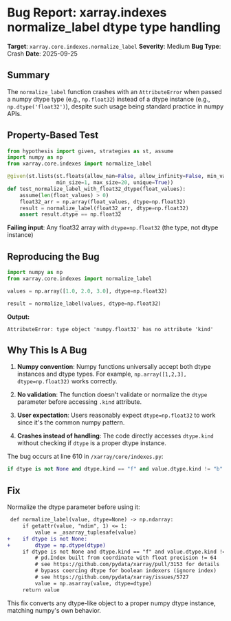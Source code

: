 # Bug Report: xarray.indexes normalize_label dtype type handling

**Target**: `xarray.core.indexes.normalize_label`
**Severity**: Medium
**Bug Type**: Crash
**Date**: 2025-09-25

## Summary

The `normalize_label` function crashes with an `AttributeError` when passed a numpy dtype type (e.g., `np.float32`) instead of a dtype instance (e.g., `np.dtype('float32')`), despite such usage being standard practice in numpy APIs.

## Property-Based Test

```python
from hypothesis import given, strategies as st, assume
import numpy as np
from xarray.core.indexes import normalize_label

@given(st.lists(st.floats(allow_nan=False, allow_infinity=False, min_value=-100, max_value=100),
                min_size=1, max_size=20, unique=True))
def test_normalize_label_with_float32_dtype(float_values):
    assume(len(float_values) > 0)
    float32_arr = np.array(float_values, dtype=np.float32)
    result = normalize_label(float32_arr, dtype=np.float32)
    assert result.dtype == np.float32
```

**Failing input**: Any float32 array with `dtype=np.float32` (the type, not dtype instance)

## Reproducing the Bug

```python
import numpy as np
from xarray.core.indexes import normalize_label

values = np.array([1.0, 2.0, 3.0], dtype=np.float32)

result = normalize_label(values, dtype=np.float32)
```

**Output:**
```
AttributeError: type object 'numpy.float32' has no attribute 'kind'
```

## Why This Is A Bug

1. **Numpy convention**: Numpy functions universally accept both dtype instances and dtype types. For example, `np.array([1,2,3], dtype=np.float32)` works correctly.

2. **No validation**: The function doesn't validate or normalize the `dtype` parameter before accessing `.kind` attribute.

3. **User expectation**: Users reasonably expect `dtype=np.float32` to work since it's the common numpy pattern.

4. **Crashes instead of handling**: The code directly accesses `dtype.kind` without checking if `dtype` is a proper dtype instance.

The bug occurs at line 610 in `/xarray/core/indexes.py`:
```python
if dtype is not None and dtype.kind == "f" and value.dtype.kind != "b":
```

## Fix

Normalize the dtype parameter before using it:

```diff
 def normalize_label(value, dtype=None) -> np.ndarray:
     if getattr(value, "ndim", 1) <= 1:
         value = _asarray_tuplesafe(value)
+    if dtype is not None:
+        dtype = np.dtype(dtype)
     if dtype is not None and dtype.kind == "f" and value.dtype.kind != "b":
         # pd.Index built from coordinate with float precision != 64
         # see https://github.com/pydata/xarray/pull/3153 for details
         # bypass coercing dtype for boolean indexers (ignore index)
         # see https://github.com/pydata/xarray/issues/5727
         value = np.asarray(value, dtype=dtype)
     return value
```

This fix converts any dtype-like object to a proper numpy dtype instance, matching numpy's own behavior.